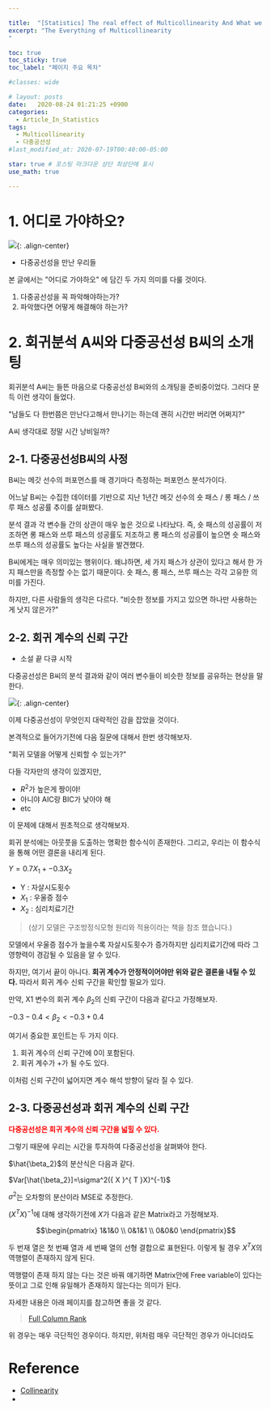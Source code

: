 ```yaml
---

title:  "[Statistics] The real effect of Multicollinearity And What we do?"
excerpt: "The Everything of Multicollinearity
"

toc: true
toc_sticky: true
toc_label: "페이지 주요 목차"

#classes: wide

# layout: posts
date:   2020-08-24 01:21:25 +0900
categories: 
  - Article_In_Statistics
tags: 
  - Multicollinearity
  - 다중공선성
#last_modified_at: 2020-07-19T00:40:00-05:00

star: true # 포스팅 마크다운 상단 최상단에 표시
use_math: true

---
```


# 1. 어디로 가야하오?
![](https://giblesdeepmind.github.io/assets/images/Statistics/Multicollinearity/leesin.png){: .align-center}

- 다중공선성을 만난 우리들

본 글에서는 "어디로 가야하오" 에 담긴 두 가지 의미를 다룰 것이다.

1. 다중공선성을 꼭 파악해야하는가?
2. 파악했다면 어떻게 해결해야 하는가?

# 2. 회귀분석 A씨와 다중공선성 B씨의 소개팅
회귀분석 A씨는 들뜬 마음으로 다중공선성 B씨와의 소개팅을 준비중이었다. 그러다 문득 이런 생각이 들었다. 

"남들도 다 한번쯤은 만난다고해서 만나기는 하는데 괜히 시간만 버리면 어쩌지?"

A씨 생각대로 정말 시간 낭비일까?

## 2-1. 다중공선성B씨의 사정

B씨는 메갓 선수의 퍼포먼스를 매 경기마다 측정하는 퍼포먼스 분석가이다. 

어느날 B씨는 수집한 데이터를 기반으로 지난 1년간 메갓 선수의 숏 패스 / 롱 패스 / 쓰루 패스 성공률 추이를 살펴봤다.

분석 결과 각 변수들 간의 상관이 매우 높은 것으로 나타났다. 즉, 숏 패스의 성공률이 저조하면 롱 패스와 쓰루 패스의 성공률도 저조하고 롱 패스의 성공률이 높으면 숏 패스와 쓰루 패스의 성공률도 높다는 사실을 발견했다.

B씨에게는 매우 의미있는 행위이다. 왜냐하면, 세 가지 패스가 상관이 있다고 해서 한 가지 패스만을 측정할 수는 없기 때문이다. 숏 패스, 롱 패스, 쓰루 패스는 각각 고유한 의미를 가진다.

하지만, 다른 사람들의 생각은 다르다. "비슷한 정보를 가지고 있으면 하나만 사용하는게 낫지 않은가?"

## 2-2. 회귀 계수의 신뢰 구간

- 소설 끝 다큐 시작


다중공선성은 B씨의 분석 결과와 같이 여러 변수들이 비슷한 정보를 공유하는 현상을 말한다. 

![](https://giblesdeepmind.github.io/assets/images/Statistics/Multicollinearity/diagram.JPG){: .align-center}

이제 다중공선성이 무엇인지 대략적인 감을 잡았을 것이다. 

본격적으로 들어가기전에 다음 질문에 대해서 한번 생각해보자.

"회귀 모델을 어떻게 신뢰할 수 있는가?" 

다들 각자만의 생각이 있겠지만,
- $R^2$가 높은게 짱이야!
- 아니야 AIC랑 BIC가 낮아야 해
- etc

이 문제에 대해서 원초적으로 생각해보자. 

회귀 분석에는 아웃풋을 도출하는 명확한 함수식이 존재한다. 그리고, 우리는 이 함수식을 통해 어떤 결론을 내리게 된다. 

$Y= 0.7X_1 + -0.3X_2$

- Y : 자살시도횟수
- $X_1$ : 우울증 점수
- $X_2$ : 심리치료기간

>(상기 모델은 구조방정식모형 원리와 적용이라는 책을 참조 했습니다.)

모델에서 우울증 점수가 높을수록 자살시도횟수가 증가하지만 심리치료기간에 따라 그 영향력이 경감될 수 있음을 알 수 있다.

하지만, 여기서 끝이 아니다. **회귀 계수가 안정적이어야만 위와 같은 결론을 내릴 수 있다.** 따라서 회귀 계수 신뢰 구간을 확인할 필요가 있다.

만약, X1 변수의 회귀 계수 $\beta_2$의 신뢰 구간이 다음과 같다고 가정해보자.

$-0.3 - 0.4 <\beta_2 < -0.3 + 0.4$

여기서 중요한 포인트는 두 가지 이다.

1. 회귀 계수의 신뢰 구간에 0이 포함된다.
2. 회귀 계수가 +가 될 수도 있다.

이처럼 신뢰 구간이 넓어지면 계수 해석 방향이 달라 질 수 있다.

## 2-3. 다중공선성과 회귀 계수의 신뢰 구간

**<span style="color:red">다중공선성은 회귀 계수의 신뢰 구간을 넓힐 수 있다.</span>** 

그렇기 때문에 우리는 시간을 투자하여 다중공선성을 살펴봐야 한다.

$\hat{\beta_2}$의 분산식은 다음과 같다.

$Var[\hat{\beta_2}]=\sigma^2({ X }^{ T }X)^{-1}$ 

$\sigma^2$는 오차항의 분산이라 MSE로 추정한다. 

$({ X }^{ T }X)^{-1}$에 대해 생각하기전에 $X$가 다음과 같은 Matrix라고 가정해보자.

$$\begin{pmatrix} 1&1&0 \\ 0&1&1 \\ 0&0&0 \end{pmatrix}$$

두 번재 열은 첫 번째 열과 세 번째 열의 선형 결합으로 표현된다. 이렇게 될 경우 ${ X }^{ T }X$의 역행렬이 존재하지 않게 된다. 

역행렬이 존재 하지 않는 다는 것은 바꿔 얘기하면 Matrix안에 Free variable이 있다는 뜻이고 그로 인해 유일해가 존재하지 않는다는 의미가 된다. 

자세한 내용은 아래 페이지를 참고하면 좋을 것 같다.
> [Full Column Rank](https://twlab.tistory.com/22)

위 경우는 매우 극단적인 경우이다. 하지만, 위처럼 매우 극단적인 경우가 아니더라도 





# Reference
* [Collinearity](https://genomicsclass.github.io/book/pages/collinearity.html)
* 